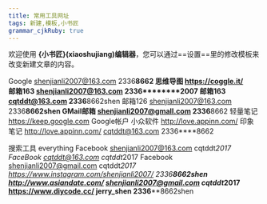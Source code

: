 ```yaml
---
title: 常用工具网址
tags: 新建,模板,小书匠
grammar_cjkRuby: true
---
```



欢迎使用 **{小书匠}(xiaoshujiang)编辑器**，您可以通过==设置==里的修改模板来改变新建文章的内容。

Google     shenjianli2007@163.com   2336****8662
思维导图   https://coggle.it/  
邮箱163   shenjianli2007@163.com		2336********2007
邮箱163	cqtddt@163.com	2336****8662shen
邮箱126   shenjianli2007@163.com 2336****8662shen
GMail邮箱  shenjianli2007@gmall.com   2336****8662
轻量笔记  https://keep.google.com   Google帐户
小众软件  http://love.appinn.com/
印象笔记  http://love.appinn.com/  cqtddt@163.com 2336****8662


搜索工具   everything 
Facebook  shenjianli2007@163.com    cqtddt*2017
FaceBook cqtddt@163.com  cqtddt*2017
Facebook  shenjianli2007@gmail.com    cqtddt*2017
https://www.instagram.com/shenjianli2007/     2336****8662shen
http://www.asiandate.com/     shenjianli2007@gmail.com    cqtddt*2017
https://www.diycode.cc/     jerry_shen 2336****8662shen
